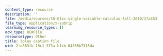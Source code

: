 ```yaml
---
content_type: resource
description: ''
file: /media/courses/18-01sc-single-variable-calculus-fall-2010/2fa883fb10c1573ab1cb64355b7318da_Gbtma_UQpro.vtt
file_type: application/x-subrip
learning_resource_types: []
ocw_type: OCWFile
resourcetype: Other
title: 3play caption file
uid: 2fa883fb-10c1-573a-b1cb-64355b7318da
---
```

